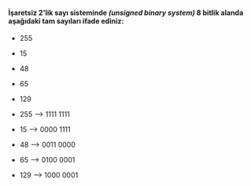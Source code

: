 #### İşaretsiz 2'lik sayı sisteminde _(unsigned binary system)_ 8 bitlik alanda aşağıdaki tam sayıları ifade ediniz:

* 255 
* 15  
* 48  
* 65 
* 129 



* 255 --> 1111 1111
* 15  --> 0000 1111
* 48  --> 0011 0000
* 65  --> 0100 0001
* 129 --> 1000 0001
